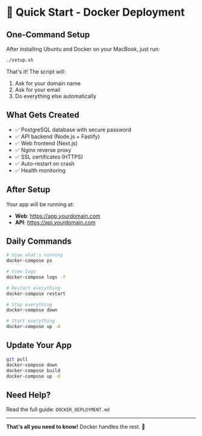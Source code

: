 # 🚀 Quick Start - Docker Deployment

## One-Command Setup

After installing Ubuntu and Docker on your MacBook, just run:

```bash
./setup.sh
```

That's it! The script will:
1. Ask for your domain name
2. Ask for your email
3. Do everything else automatically

## What Gets Created

- ✅ PostgreSQL database with secure password
- ✅ API backend (Node.js + Fastify)
- ✅ Web frontend (Next.js)
- ✅ Nginx reverse proxy
- ✅ SSL certificates (HTTPS)
- ✅ Auto-restart on crash
- ✅ Health monitoring

## After Setup

Your app will be running at:
- **Web**: https://app.yourdomain.com
- **API**: https://api.yourdomain.com

## Daily Commands

```bash
# View what's running
docker-compose ps

# View logs
docker-compose logs -f

# Restart everything
docker-compose restart

# Stop everything
docker-compose down

# Start everything
docker-compose up -d
```

## Update Your App

```bash
git pull
docker-compose down
docker-compose build
docker-compose up -d
```

## Need Help?

Read the full guide: `DOCKER_DEPLOYMENT.md`

---

**That's all you need to know!** Docker handles the rest. 🎉
